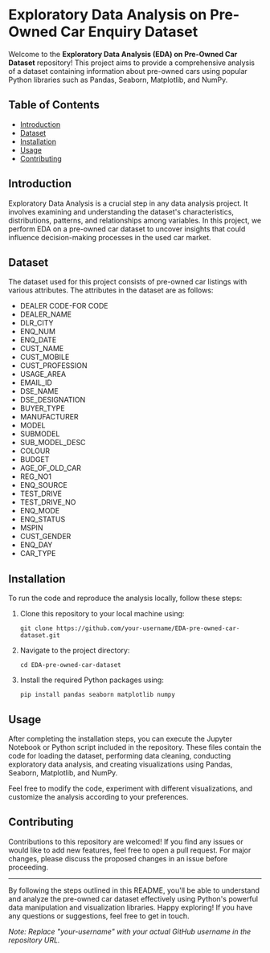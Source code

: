 # Exploratory Data Analysis on Pre-Owned Car Enquiry Dataset

Welcome to the **Exploratory Data Analysis (EDA) on Pre-Owned Car Dataset** repository! This project aims to provide a comprehensive analysis of a dataset containing information about pre-owned cars using popular Python libraries such as Pandas, Seaborn, Matplotlib, and NumPy.

## Table of Contents

- [Introduction](#introduction)
- [Dataset](#dataset)
- [Installation](#installation)
- [Usage](#usage)
- [Contributing](#contributing)

## Introduction

Exploratory Data Analysis is a crucial step in any data analysis project. It involves examining and understanding the dataset's characteristics, distributions, patterns, and relationships among variables. In this project, we perform EDA on a pre-owned car dataset to uncover insights that could influence decision-making processes in the used car market.

## Dataset

The dataset used for this project consists of pre-owned car listings with various attributes. The attributes in the dataset are as follows:

- DEALER CODE-FOR CODE
- DEALER_NAME
- DLR_CITY
- ENQ_NUM
- ENQ_DATE
- CUST_NAME
- CUST_MOBILE
- CUST_PROFESSION
- USAGE_AREA
- EMAIL_ID
- DSE_NAME
- DSE_DESIGNATION
- BUYER_TYPE
- MANUFACTURER
- MODEL
- SUBMODEL
- SUB_MODEL_DESC
- COLOUR
- BUDGET
- AGE_OF_OLD_CAR
- REG_NO1
- ENQ_SOURCE
- TEST_DRIVE
- TEST_DRIVE_NO
- ENQ_MODE
- ENQ_STATUS
- MSPIN
- CUST_GENDER
- ENQ_DAY
- CAR_TYPE

## Installation

To run the code and reproduce the analysis locally, follow these steps:

1. Clone this repository to your local machine using:
   ```
   git clone https://github.com/your-username/EDA-pre-owned-car-dataset.git
   ```

2. Navigate to the project directory:
   ```
   cd EDA-pre-owned-car-dataset
   ```

3. Install the required Python packages using:
   ```
   pip install pandas seaborn matplotlib numpy
   ```

## Usage

After completing the installation steps, you can execute the Jupyter Notebook or Python script included in the repository. These files contain the code for loading the dataset, performing data cleaning, conducting exploratory data analysis, and creating visualizations using Pandas, Seaborn, Matplotlib, and NumPy.

Feel free to modify the code, experiment with different visualizations, and customize the analysis according to your preferences.

## Contributing

Contributions to this repository are welcomed! If you find any issues or would like to add new features, feel free to open a pull request. For major changes, please discuss the proposed changes in an issue before proceeding.

---

By following the steps outlined in this README, you'll be able to understand and analyze the pre-owned car dataset effectively using Python's powerful data manipulation and visualization libraries. Happy exploring! If you have any questions or suggestions, feel free to get in touch.

*Note: Replace "your-username" with your actual GitHub username in the repository URL.*
